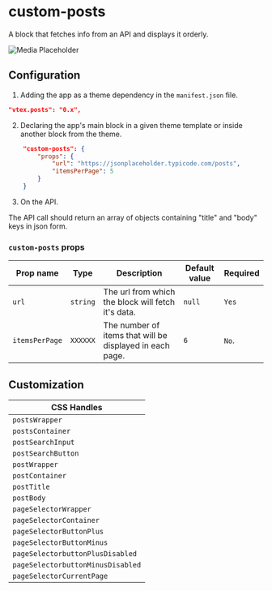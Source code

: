 # custom-posts

A block that fetches info from an API and displays it orderly.

![Media Placeholder](https://i.imgur.com/xRg7Ydi.png)

## Configuration

1. Adding the app as a theme dependency in the `manifest.json` file.

```json
"vtex.posts": "0.x",
```

2. Declaring the app's main block in a given theme template or inside another block from the theme.

```json
	"custom-posts": {
		"props": {
			"url": "https://jsonplaceholder.typicode.com/posts",
            "itemsPerPage": 5
		}
	}
```

3. On the API.

The API call should return an array of objects containing "title" and "body" keys in json form.

### `custom-posts` props

| Prop name     | Type            | Description                                               | Default value        | Required |
| ------------- | --------------- | --------------------------------------------------------- | -------------------- | -------- |
| `url`         | `string`       | The url from which the block will fetch it's data.         | `null`               | `Yes`    |
| `itemsPerPage`| `XXXXXX`       | The number of items that will be displayed in each page.   | `6`                  | `No`.    |


## Customization

| CSS Handles |
| ----------- | 
| `postsWrapper` | 
| `postsContainer` | 
| `postSearchInput` | 
| `postSearchButton` | 
| `postWrapper` |
| `postContainer` |
| `postTitle` |
| `postBody` |
| `pageSelectorWrapper` |
| `pageSelectorContainer` |
| `pageSelectorButtonPlus` |
| `pageSelectorButtonMinus` |
| `pageSelectorbuttonPlusDisabled` |
| `pageSelectorbuttonMinusDisabled` |
| `pageSelectorCurrentPage` |

